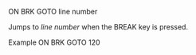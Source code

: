 ON BRK GOTO line number

Jumps to <i>line number</i> when the BREAK key is pressed.

Example
ON BRK GOTO 120
